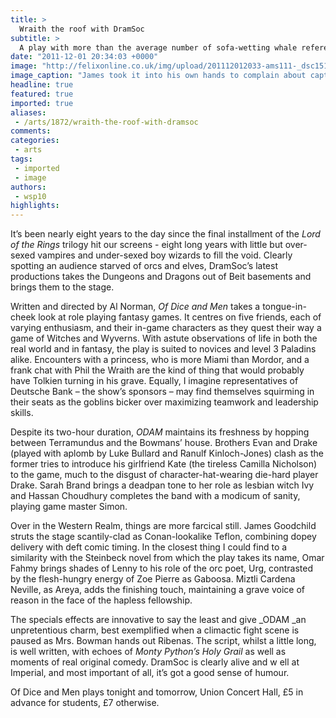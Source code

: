 ```yaml
---
title: >
  Wraith the roof with DramSoc
subtitle: >
  A play with more than the average number of sofa-wetting whale references
date: "2011-12-01 20:34:03 +0000"
image: "http://felixonline.co.uk/img/upload/201112012033-ams111-_dsc1515.jpg"
image_caption: "James took it into his own hands to complain about caption quality"
headline: true
featured: true
imported: true
aliases:
 - /arts/1872/wraith-the-roof-with-dramsoc
comments:
categories:
 - arts
tags:
 - imported
 - image
authors:
 - wsp10
highlights:
---
```


It’s been nearly eight years to the day since the final installment of the _Lord of the Rings_ trilogy hit our screens - eight long years with little but over-sexed vampires and under-sexed boy wizards to fill the void. Clearly spotting an audience starved of orcs and elves, DramSoc’s latest productions takes the Dungeons and Dragons out of Beit basements and brings them to the stage.

Written and directed by Al Norman, _Of Dice and Men_ takes a tongue-in-cheek look at role playing fantasy games. It centres on five friends, each of varying enthusiasm, and their in-game characters as they quest their way a game of Witches and Wyverns. With astute observations of life in both the real world and in fantasy, the play is suited to novices and level 3 Paladins alike. Encounters with a princess, who is more Miami than Mordor, and a frank chat with Phil the Wraith are the kind of thing that would probably have Tolkien turning in his grave. Equally, I imagine representatives of Deutsche Bank – the show’s sponsors – may find themselves squirming in their seats as the goblins bicker over maximizing teamwork and leadership skills.

Despite its two-hour duration, _ODAM_ maintains its freshness by hopping between Terramundus and the Bowmans’ house. Brothers Evan and Drake (played with aplomb by Luke Bullard and Ranulf Kinloch-Jones) clash as the former tries to introduce his girlfriend Kate (the tireless Camilla Nicholson) to the game, much to the disgust of character-hat-wearing die-hard player Drake. Sarah Brand brings a deadpan tone to her role as lesbian witch Ivy and Hassan Choudhury completes the band with a modicum of sanity, playing game master Simon.

Over in the Western Realm, things are more farcical still. James Goodchild struts the stage scantily-clad as Conan-lookalike Teflon, combining dopey delivery with deft comic timing. In the closest thing I could find to a similarity with the Steinbeck novel from which the play takes its name, Omar Fahmy brings shades of Lenny to his role of the orc poet, Urg, contrasted by the flesh-hungry energy of Zoe Pierre as Gaboosa. Miztli Cardena Neville, as Areya, adds the finishing touch, maintaining a grave voice of reason in the face of the hapless fellowship.

The specials effects are innovative to say the least and give _ODAM _an unpretentious charm, best exemplified when a climactic fight scene is paused as Mrs. Bowman hands out Ribenas. The script, whilst a little long, is well written, with echoes of _Monty Python’s Holy Grail_ as well as moments of real original comedy. DramSoc is clearly alive and w ell at Imperial, and most important of all, it’s got a good sense of humour.

Of Dice and Men plays tonight and tomorrow, Union Concert Hall, £5 in advance for students, £7 otherwise.
